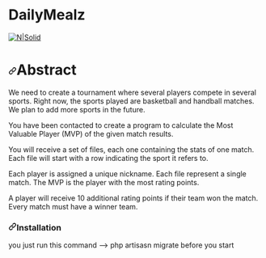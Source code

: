 <h1 class="code-line" data-line-start=0 data-line-end=1 ><a id="Edfa3lyYashry_0"></a>DailyMealz</h1>
<p class="unchanged rich-diff-level-one">
  <a href="https://dailymealz.com" rel="nofollow">
  <img src="https://dailymealz.com/wp-content/uploads/2020/06/Logo.png" alt="N|Solid" style="max-width:100%;">
  </a></p>
  
  
<h1 class="unchanged rich-diff-level-one">
<a id="user-content-abstract" class="anchor" aria-hidden="true" href="/DavidaAtef82/Edfa3ly-Yashry/blob/main/README.md#abstract"><svg class="octicon octicon-link" viewBox="0 0 16 16" version="1.1" width="16" height="16" aria-hidden="true"><path fill-rule="evenodd" d="M7.775 3.275a.75.75 0 001.06 1.06l1.25-1.25a2 2 0 112.83 2.83l-2.5 2.5a2 2 0 01-2.83 0 .75.75 0 00-1.06 1.06 3.5 3.5 0 004.95 0l2.5-2.5a3.5 3.5 0 00-4.95-4.95l-1.25 1.25zm-4.69 9.64a2 2 0 010-2.83l2.5-2.5a2 2 0 012.83 0 .75.75 0 001.06-1.06 3.5 3.5 0 00-4.95 0l-2.5 2.5a3.5 3.5 0 004.95 4.95l1.25-1.25a.75.75 0 00-1.06-1.06l-1.25 1.25a2 2 0 01-2.83 0z"></path></svg></a><a id="user-content-abstract_6"></a>Abstract</h1>


<p class="unchanged rich-diff-level-one">
We need to create a tournament where several players compete in several sports. Right now, the sports played are basketball and handball matches. We plan to add more sports in the future.

You have been contacted to create a program to calculate the Most Valuable Player (MVP) of the given match results.

You will receive a set of files, each one containing the stats of one match. Each file will start with a row indicating the sport it refers to.

Each player is assigned a unique nickname. Each file represent a single match. The MVP is the player with the most rating points.

A player will receive 10 additional rating points if their team won the match. Every match must have a winner team.
</p>


<h3 class="unchanged rich-diff-level-one">
<a id="user-content-installation" class="anchor" aria-hidden="true" href="/DavidaAtef82/Edfa3ly-Yashry/blob/main/README.md#installation"><svg class="octicon octicon-link" viewBox="0 0 16 16" version="1.1" width="16" height="16" aria-hidden="true"><path fill-rule="evenodd" d="M7.775 3.275a.75.75 0 001.06 1.06l1.25-1.25a2 2 0 112.83 2.83l-2.5 2.5a2 2 0 01-2.83 0 .75.75 0 00-1.06 1.06 3.5 3.5 0 004.95 0l2.5-2.5a3.5 3.5 0 00-4.95-4.95l-1.25 1.25zm-4.69 9.64a2 2 0 010-2.83l2.5-2.5a2 2 0 012.83 0 .75.75 0 001.06-1.06 3.5 3.5 0 00-4.95 0l-2.5 2.5a3.5 3.5 0 004.95 4.95l1.25-1.25a.75.75 0 00-1.06-1.06l-1.25 1.25a2 2 0 01-2.83 0z"></path></svg></a><a id="user-content-installation_25"></a>Installation</h3>


<p class="unchanged">you just run this command   -->  php artisasn migrate before you start </p>
